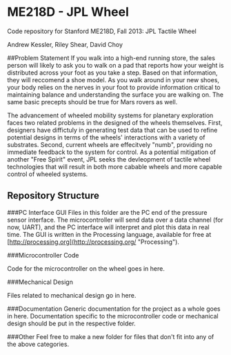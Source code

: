 ME218D - JPL Wheel
==========

Code repository for Stanford ME218D, Fall 2013: JPL Tactile Wheel

Andrew Kessler, Riley Shear, David Choy

##Problem Statement
If you walk into a high-end running store, the sales person will likely to ask you to walk on a pad that reports how your weight is distributed across your foot as you take a step. Based on that information, they will reccomend a shoe model. As you walk around in your new shoes, your body relies on the nerves in your foot to provide information critical to maintaining balance and understanding the surface you are walking on. The same basic precepts should be true for Mars rovers as well. 

The advancement of wheeled mobility systems for planetary exploration faces two related problems in the designed of the wheels themselves. First, designers have diffictuly in generating test data that can be used to refine potential designs in terms of the wheels' interactions with a variety of substrates. Second, current wheels are effecitvely "numb", providing no immediate feedback to the system for control. As a potential mitigation of another "Free Spirit" event, JPL seeks the devleopment of tactile wheel technologies that will result in both more cabable wheels and more capable control of wheeled systems. 

## Repository Structure
###PC Interface GUI
Files in this folder are the PC end of the pressure sensor interface. The microcontroller will send data over a data channel (for now, UART), and the PC interface will interpret and plot this data in real time. The GUI is written in the Processing language, available for free at [http://processing.org](http://processing.org/ "Processing").

###Microcontroller Code

Code for the microcontroller on the wheel goes in here.

###Mechanical Design

Files related to mechanical design go in here. 

###Documentation
Generic documentation for the project as a whole goes in here. Documentation specific to the microcontroller code or mechanical design should be put in the respective folder.

###Other
Feel free to make a new folder for files that don't fit into any of the above categories.